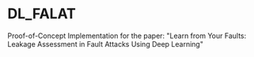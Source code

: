 # DL_FALAT
Proof-of-Concept Implementation for the paper: "Learn from Your Faults: Leakage Assessment in Fault Attacks Using Deep Learning"
